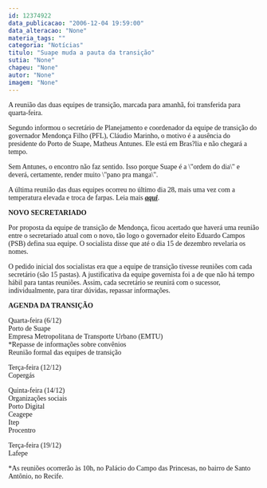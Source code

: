 ```yaml
---
id: 12374922
data_publicacao: "2006-12-04 19:59:00"
data_alteracao: "None"
materia_tags: ""
categoria: "Notícias"
titulo: "Suape muda a pauta da transição"
sutia: "None"
chapeu: "None"
autor: "None"
imagem: "None"
---
```

<p><P><FONT face=Verdana>A reunião das duas equipes de transição, marcada para amanhã, foi transferida para quarta-feira. </FONT></P></p>
<p><P><FONT face=Verdana>Segundo informou o secretário de Planejamento e coordenador da equipe de transição do governador Mendonça Filho (PFL), Cláudio Marinho, o motivo é a ausência do presidente do Porto de Suape, Matheus Antunes. Ele está em Bras?lia e não chegará a tempo.</FONT></P></p>
<p><P><FONT face=Verdana>Sem Antunes, o encontro não faz sentido. Isso porque Suape é a \"ordem do dia\" e deverá, certamente, render muito \"pano pra manga\". </FONT></P></p>
<p><P><FONT face=Verdana>A última reunião das duas equipes ocorreu no último dia 28, mais uma vez com a temperatura elevada e troca de farpas. Leia mais <A href=\"https://jc3.uol.com.br/blogs/jc/2006/11/28/index.php#3714\" target=_blank><STRONG><EM>aqui</EM></STRONG></A>. </FONT></P></p>
<p><P><FONT face=Verdana><STRONG>NOVO SECRETARIADO</STRONG></FONT></P></p>
<p><P><FONT face=Verdana>Por proposta da equipe de transição de Mendonça, ficou acertado que haverá uma reunião entre o secretariado atual com o novo, tão logo o governador eleito Eduardo Campos (PSB) defina sua equipe. O socialista disse que até o dia 15 de dezembro revelaria os nomes.</FONT></P></p>
<p><P><FONT face=Verdana>O pedido inicial dos socialistas era que a equipe de transição tivesse reuniões com cada secretário (são 15 pastas). A justificativa da equipe governista foi a de que não há tempo hábil para tantas reuniões. Assim, cada secretário se reunirá com o sucessor, individualmente, para tirar dúvidas, repassar informações. </FONT></P></p>
<p><P><FONT face=Verdana><STRONG>AGENDA DA TRANSIÇÃO</STRONG></FONT></P></p>
<p><P><FONT face=Verdana>Quarta-feira (6/12)<BR>Porto de Suape<BR>Empresa Metropolitana de Transporte Urbano (EMTU)<BR>*Repasse de informações sobre convênios <BR>Reunião formal das equipes de transição</FONT></P></p>
<p><P><FONT face=Verdana>Terça-feira (12/12)<BR>Copergás</FONT></P></p>
<p><P><FONT face=Verdana>Quinta-feira (14/12)<BR>Organizações sociais<BR>Porto Digital<BR>Ceagepe<BR>Itep<BR>Procentro</FONT></P></p>
<p><P><FONT face=Verdana>Terça-feira (19/12)<BR>Lafepe</FONT></P></p>
<p><P><FONT face=Verdana>*As reuniões ocorrerão às 10h, no Palácio do Campo das Princesas, no bairro de Santo Antônio, no Recife.</FONT> </P> </p>
